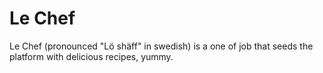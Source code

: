 # Le Chef

Le Chef (pronounced "Lö shäff" in swedish) is a one of job that seeds the platform with delicious recipes, yummy.
